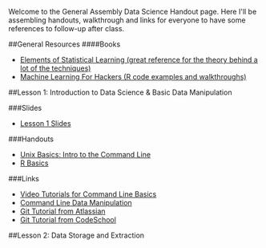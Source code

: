 Welcome to the General Assembly Data Science Handout page.  Here I'll be assembling handouts, walkthrough and links for everyone to have some references to follow-up after class.

##General Resources
####Books
- [Elements of Statistical Learning (great reference for the theory behind a lot of the techniques)](http://www-stat.stanford.edu/~tibs/ElemStatLearn/)
- [Machine Learning For Hackers (R code examples and walkthroughs)](https://github.com/johnmyleswhite/ML_for_Hackers)

##Lesson 1: Introduction to Data Science & Basic Data Manipulation

###Slides
- [ Lesson 1 Slides ]()

###Handouts
- [Unix Basics: Intro to the Command Line](https://github.com/arahuja/GADS4/wiki/Intro-to-the-command-line)
- [R Basics](https://github.com/arahuja/GADS4/wiki/Some-Basic-R-Commands)

###Links
- [Video Tutorials for Command Line Basics](http://drupalize.me/series/command-line-basics-series)
- [Command Line Data Manipulation](http://planspace.org/2013/05/21/command-line-data-manipulation/)
- [Git Tutorial from Atlassian](http://www.atlassian.com/git/)
- [Git Tutorial from CodeSchool](http://try.github.io/)

##Lesson 2: Data Storage and Extraction
